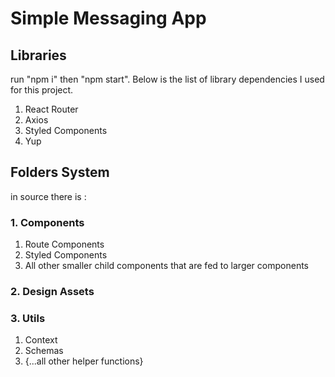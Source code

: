 # Simple Messaging App

## Libraries
run "npm i" then "npm start". Below is the list of library dependencies I used for this project.
1. React Router
2. Axios
3. Styled Components
4. Yup

## Folders System
in source there is :

### 1. Components
1. Route Components
2. Styled Components
3. All other smaller child components that are fed to larger components

### 2. Design Assets

### 3. Utils
1. Context
2. Schemas
3. {...all other helper functions}


    



